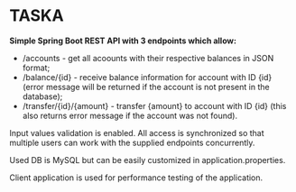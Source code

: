 # TASKA
**Simple Spring Boot REST API with 3 endpoints which allow:**
- /accounts - get all acoounts with their respective balances in JSON format;
- /balance/{id} - receive balance information for account with ID {id} (error message will be returned if the account is not present in the database);
- /transfer/{id}/{amount} - transfer {amount} to account with ID {id} (this also returns error message if the account was not found).

Input values validation is enabled. All access is synchronized so that multiple users can work with the supplied endpoints concurrently.

Used DB is MySQL but can be easily customized in application.properties.

Client application is used for performance testing of the application.
